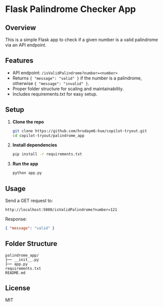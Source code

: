 # Flask Palindrome Checker App

## Overview
This is a simple Flask app to check if a given number is a valid palindrome via an API endpoint.

## Features
- API endpoint: `/isValidPalindrome?number=<number>`
- Returns `{ "message": "valid" }` if the number is a palindrome, otherwise `{ "message": "invalid" }`.
- Proper folder structure for scaling and maintainability.
- Includes requirements.txt for easy setup.

## Setup

1. **Clone the repo**  
   ```bash
   git clone https://github.com/hrudaym6-hue/copilot-tryout.git
   cd copilot-tryout/palindrome_app
   ```

2. **Install dependencies**  
   ```bash
   pip install -r requirements.txt
   ```

3. **Run the app**  
   ```bash
   python app.py
   ```

## Usage

Send a GET request to:
```
http://localhost:5000/isValidPalindrome?number=121
```
Response:
```json
{ "message": "valid" }
```

## Folder Structure

```
palindrome_app/
├── __init__.py
├── app.py
requirements.txt
README.md
```

## License
MIT
